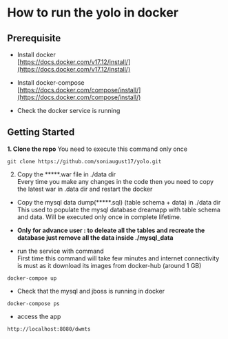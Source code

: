 # How to run the yolo in docker

## Prerequisite 

* Install docker   
[https://docs.docker.com/v17.12/install/](https://docs.docker.com/v17.12/install/)
* Install docker-compose  
[https://docs.docker.com/compose/install/](https://docs.docker.com/compose/install/)


* Check the docker service is running

## Getting Started

**1.  Clone the repo**
You need to execute this command only once
```
git clone https://github.com/soniaugust17/yolo.git
```

2. Copy the *****.war file in ./data dir  
Every time you make any changes in the code then you need to copy the latest war in .data dir and restart the docker

* Copy the mysql data dump(*****.sql) (table schema + data) in ./data dir
This used to populate the mysql database dreamapp with table schema and data. Will be executed only once in complete lifetime.   
* **Only for advance user : to deleate all the tables and recreate the database just remove all the data inside ./mysql_data**


* run the service with command  
First time this command will take few minutes and internet connectivity is must as it download its images from docker-hub (around 1 GB)
```
docker-compoe up
```

* Check that the mysql and jboss is running in docker 

```
docker-compose ps 
```
* access the app 
```
http://localhost:8080/dwmts
```


